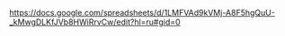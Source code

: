 https://docs.google.com/spreadsheets/d/1LMFVAd9kVMj-A8F5hgQuU-_kMwgDLKfJVb8HWiRrvCw/edit?hl=ru#gid=0